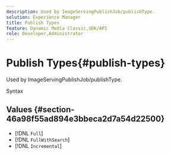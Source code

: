 ```yaml
---
description: Used by ImageServingPublishJob/publishType.
solution: Experience Manager
title: Publish Types
feature: Dynamic Media Classic,SDK/API
role: Developer,Administrator
---
```


# Publish Types{#publish-types}

Used by ImageServingPublishJob/publishType.

 Syntax 

## Values {#section-46a98f55ad894e3bbeca2d7a54d22500}

* [!DNL `Full`] 
* [!DNL `FullWithSearch`] 
* [!DNL `Incremental`]

